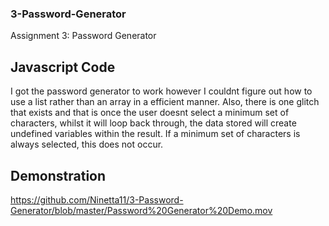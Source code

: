### 3-Password-Generator
Assignment 3: Password Generator

## Javascript Code
I got the password generator to work however I couldnt figure out how to use a list rather than an array in a efficient manner. Also, there is one glitch that exists and that is once the user doesnt select a minimum set of characters, whilst it will loop back through, the data stored will create undefined variables within the result. If a minimum set of characters is always selected, this does not occur.

## Demonstration 
https://github.com/Ninetta11/3-Password-Generator/blob/master/Password%20Generator%20Demo.mov
